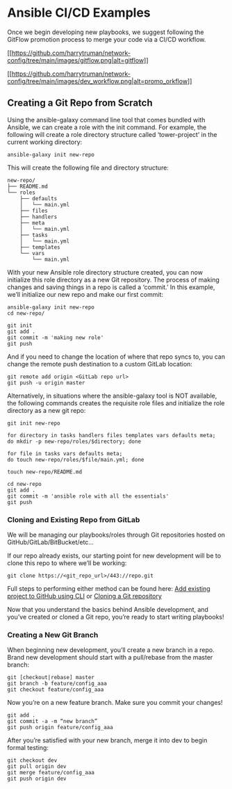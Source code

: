 # Ansible CI/CD Examples

Once we begin developing new playbooks, we suggest following the GitFlow promotion process to merge your code via a CI/CD workflow.

[[https://github.com/harrytruman/network-config/tree/main/images/gitflow.png|alt=gitflow]]

[[https://github.com/harrytruman/network-config/tree/main/images/dev_workflow.png|alt=promo_orkflow]]

## Creating a Git Repo from Scratch
Using the ansible-galaxy command line tool that comes bundled with Ansible, we can create a role with the init command. For example, the following will create a role directory structure called ‘tower-project’ in the current working directory:

```
ansible-galaxy init new-repo
```

This will create the following file and directory structure:

```
new-repo/
├── README.md
└── roles
    ├── defaults
    │   └── main.yml
    ├── files
    ├── handlers
    ├── meta
    │   └── main.yml
    ├── tasks
    │   └── main.yml
    ├── templates
    └── vars
        └── main.yml
```

With your new Ansible role directory structure created, you can now initialize this role directory as a new Git repository. The process of making changes and saving things in a repo is called a ‘commit.’ In this example, we’ll initialize our new repo and make our first commit:

```
ansible-galaxy init new-repo
cd new-repo/

git init
git add .
git commit -m 'making new role'
git push
```

And if you need to change the location of where that repo syncs to, you can change the remote push destination to a custom GitLab location:

```
git remote add origin <GitLab repo url>
git push -u origin master
```

Alternatively, in situations where the ansible-galaxy tool is NOT available, the following commands creates the requisite role files and initialize the role directory as a new git repo:

```
git init new-repo

for directory in tasks handlers files templates vars defaults meta;
do mkdir -p new-repo/roles/$directory; done

for file in tasks vars defaults meta;
do touch new-repo/roles/$file/main.yml; done

touch new-repo/README.md

cd new-repo
git add .
git commit -m 'ansible role with all the essentials'
git push
```

### Cloning and Existing Repo from GitLab
We will be managing our playbooks/roles through Git repositories hosted on GitHub/GitLab/BitBucket/etc…

If our repo already exists, our starting point for new development will be to clone this repo to where we’ll be working:

```
git clone https://<git_repo_url>/443://repo.git
```

Full steps to performing either method can be found here:
[Add existing project to GitHub using CLI](https://help.github.com/articles/adding-an-existing-project-to-github-using-the-command-line/)
or
[Cloning a Git repository](https://help.github.com/articles/cloning-a-repository/#platform-linux)

Now that you understand the basics behind Ansible development, and you’ve created or cloned a Git repo, you’re ready to start writing playbooks!

### Creating a New Git Branch
When beginning new development, you’ll create a new branch in a repo. Brand new development should start with a pull/rebase from the master branch:

```
git [checkout|rebase] master
git branch -b feature/config_aaa
git checkout feature/config_aaa
```

Now you’re on a new feature branch. Make sure you commit your changes!

```
git add .
git commit -a -m “new branch”
git push origin feature/config_aaa
```

After you’re satisfied with your new branch, merge it into dev to begin formal testing:

```
git checkout dev
git pull origin dev
git merge feature/config_aaa
git push origin dev
```
